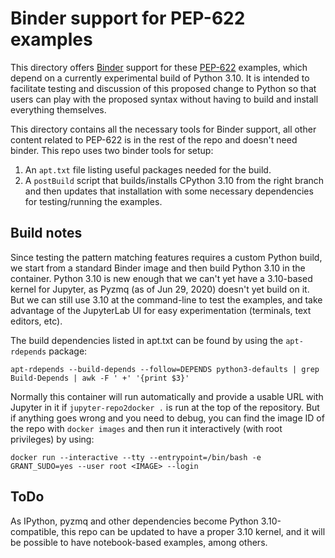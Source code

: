 # Binder support for PEP-622 examples

This directory offers [Binder](https://mybinder.org) support for these [PEP-622](https://www.python.org/dev/peps/pep-0622) examples, which depend on a currently experimental build of Python 3.10.  It is intended to facilitate testing and discussion of this proposed change to Python so that users can play with the proposed syntax without having to build and install everything themselves.

This directory contains all the necessary tools for Binder support, all other content related to PEP-622 is in the rest of the repo and doesn't need binder.  This repo uses two binder tools for setup:

1. An `apt.txt` file listing useful packages needed for the build.
2. A `postBuild` script that builds/installs CPython 3.10 from the right branch and then updates that installation with some necessary dependencies for testing/running the examples.


## Build notes

Since testing the pattern matching features requires a custom Python build, we start from a standard Binder image and then build Python 3.10 in the container. Python 3.10 is new enough that we can't yet have a 3.10-based kernel for Jupyter, as Pyzmq (as of Jun 29, 2020) doesn't yet build on it. But we can still use 3.10 at the command-line to test the examples, and take advantage of the JupyterLab UI for easy experimentation (terminals, text editors, etc).

The build dependencies listed in apt.txt can be found by using the `apt-rdepends` package:

```
apt-rdepends --build-depends --follow=DEPENDS python3-defaults | grep Build-Depends | awk -F ' +' '{print $3}'
```

Normally this container will run automatically and provide a usable URL with Jupyter in it if `jupyter-repo2docker .` is run at the top of the repository. But if anything goes wrong and you need to debug, you can find the image ID of the repo with `docker images` and then run it interactively (with root privileges) by using:

```
docker run --interactive --tty --entrypoint=/bin/bash -e GRANT_SUDO=yes --user root <IMAGE> --login
```


## ToDo

As IPython, pyzmq and other dependencies become Python 3.10-compatible, this repo can be updated to have a proper 3.10 kernel, and it will be possible to have notebook-based examples, among others.
